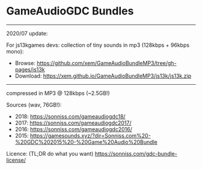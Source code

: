 # GameAudioGDC Bundles

---

2020/07 update:

For js13kgames devs: collection of tiny sounds in mp3 (128kbps + 96kbps mono):
- Browse: https://github.com/xem/GameAudioBundleMP3/tree/gh-pages/js13k
- Download: https://xem.github.io/GameAudioBundleMP3/js13k/js13k.zip

---

compressed in MP3 @ 128kbps (~2.5GB!)

Sources (wav, 76GB!):

- 2018: https://sonniss.com/gameaudiogdc18/
- 2017: https://sonniss.com/gameaudiogdc2017/
- 2016: https://sonniss.com/gameaudiogdc2016/
- 2015: https://gamesounds.xyz/?dir=Sonniss.com%20-%20GDC%202015%20-%20Game%20Audio%20Bundle

Licence: (TL;DR do what you want)
https://sonniss.com/gdc-bundle-license/
